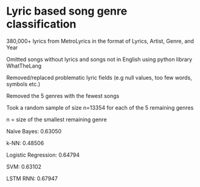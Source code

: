 # Lyric based song genre classification

380,000+ lyrics from MetroLyrics in the format of Lyrics, Artist, Genre, and Year

Omitted songs without lyrics and songs not in English using python library WhatTheLang

Removed/replaced problematic lyric fields (e.g null values, too few words, symbols etc.)

Removed the 5 genres with the fewest songs

Took a random sample of size n=13354 for each of the 5 remaining genres

n =  size of the smallest remaining genre 


Naïve Bayes: 
0.63050

k-NN: 
0.48506

Logistic Regression: 
0.64794

SVM: 
0.63102

LSTM RNN: 
0.67947
